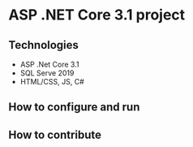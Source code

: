 # ASP .NET Core 3.1 project
## Technologies
- ASP .Net Core 3.1
- SQL Serve 2019
- HTML/CSS, JS, C#
## How to configure and run
## How to contribute
